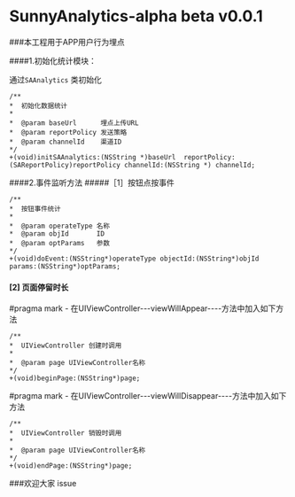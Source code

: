 # SunnyAnalytics-alpha beta v0.0.1

###本工程用于APP用户行为埋点

####1.初始化统计模块：

通过`SAAnalytics`
类初始化

	/**
 	*  初始化数据统计
 	*
 	*  @param baseUrl      埋点上传URL
 	*  @param reportPolicy 发送策略
 	*  @param channelId    渠道ID
 	*/
	+(void)initSAAnalytics:(NSString *)baseUrl  reportPolicy:(SAReportPolicy)reportPolicy channelId:(NSString *) channelId;


####2.事件监听方法
#####［1］按钮点按事件

	/**
 	*  按钮事件统计
 	*
 	*  @param operateType 名称
 	*  @param objId       ID
 	*  @param optParams   参数
 	*/
	+(void)doEvent:(NSString*)operateType objectId:(NSString*)objId params:(NSString*)optParams;


#### [2] 页面停留时长

#pragma mark - 在UIViewController---viewWillAppear----方法中加入如下方法

	/**
 	*  UIViewController 创建时调用
 	*
 	*  @param page UIViewController名称
 	*/
	+(void)beginPage:(NSString*)page;


#pragma mark - 在UIViewController---viewWillDisappear----方法中加入如下方法

	/**
 	*  UIViewController 销毁时调用
 	*
 	*  @param page UIViewController名称
 	*/
	+(void)endPage:(NSString*)page;


###欢迎大家 issue



